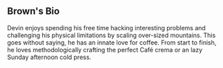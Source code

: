## Brown's Bio

Devin enjoys spending his free time hacking interesting problems and challenging
his physical limitations by scaling over-sized mountains. This goes without saying,
he has an innate love for coffee. From start to finish, he loves methodologically
crafting the perfect Café crema or an lazy Sunday afternoon cold press.